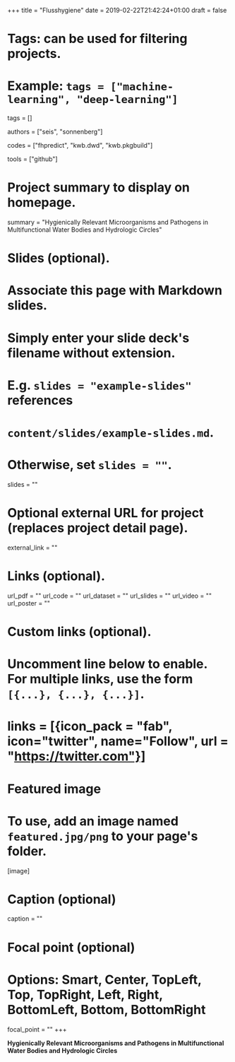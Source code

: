 +++
title = "Flusshygiene"
date = 2019-02-22T21:42:24+01:00
draft = false

# Tags: can be used for filtering projects.
# Example: `tags = ["machine-learning", "deep-learning"]`
tags = []

authors = ["seis", "sonnenberg"]

codes = ["fhpredict", "kwb.dwd", "kwb.pkgbuild"] 

tools = ["github"]

# Project summary to display on homepage.
summary = "Hygienically Relevant Microorganisms and Pathogens in Multifunctional Water Bodies and Hydrologic Circles"

# Slides (optional).
#   Associate this page with Markdown slides.
#   Simply enter your slide deck's filename without extension.
#   E.g. `slides = "example-slides"` references 
#   `content/slides/example-slides.md`.
#   Otherwise, set `slides = ""`.
slides = ""

# Optional external URL for project (replaces project detail page).
external_link = ""

# Links (optional).
url_pdf = ""
url_code = ""
url_dataset = ""
url_slides = ""
url_video = ""
url_poster = ""

# Custom links (optional).
#   Uncomment line below to enable. For multiple links, use the form `[{...}, {...}, {...}]`.
# links = [{icon_pack = "fab", icon="twitter", name="Follow", url = "https://twitter.com"}]

# Featured image
# To use, add an image named `featured.jpg/png` to your page's folder. 
[image]
  # Caption (optional)
  caption = ""

  # Focal point (optional)
  # Options: Smart, Center, TopLeft, Top, TopRight, Left, Right, BottomLeft, Bottom, BottomRight
  focal_point = ""
+++

**Hygienically Relevant Microorganisms and Pathogens in Multifunctional Water Bodies and Hydrologic Circles**

